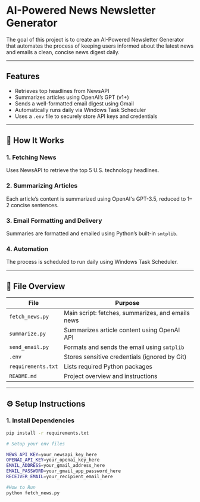 #  AI-Powered News Newsletter Generator

The goal of this project is to create an AI-Powered Newsletter Generator that automates the process of keeping users informed about the latest news and emails a clean, concise news digest daily. 

---

##  Features

- Retrieves top headlines from NewsAPI  
- Summarizes articles using OpenAI’s GPT (v1+)  
- Sends a well-formatted email digest using Gmail  
- Automatically runs daily via Windows Task Scheduler  
- Uses a `.env` file to securely store API keys and credentials  

---

## 🔧 How It Works

### 1. **Fetching News**
Uses NewsAPI to retrieve the top 5 U.S. technology headlines.

### 2. **Summarizing Articles**
Each article’s content is summarized using OpenAI's GPT-3.5, reduced to 1–2 concise sentences.

### 3. **Email Formatting and Delivery**
Summaries are formatted and emailed using Python’s built-in `smtplib`.

### 4. **Automation**
The process is scheduled to run daily using Windows Task Scheduler.

---

## 📁 File Overview

| File             | Purpose                                        |
|------------------|------------------------------------------------|
| `fetch_news.py`  | Main script: fetches, summarizes, and emails news |
| `summarize.py`   | Summarizes article content using OpenAI API    |
| `send_email.py`  | Formats and sends the email using `smtplib`    |
| `.env`           | Stores sensitive credentials (ignored by Git)  |
| `requirements.txt` | Lists required Python packages                |
| `README.md`      | Project overview and instructions              |

---

## ⚙️ Setup Instructions

### 1. Install Dependencies

```bash
pip install -r requirements.txt

# Setup your env files

NEWS_API_KEY=your_newsapi_key_here
OPENAI_API_KEY=your_openai_key_here
EMAIL_ADDRESS=your_gmail_address_here
EMAIL_PASSWORD=your_gmail_app_password_here
RECEIVER_EMAIL=your_recipient_email_here

#How to Run
python fetch_news.py
